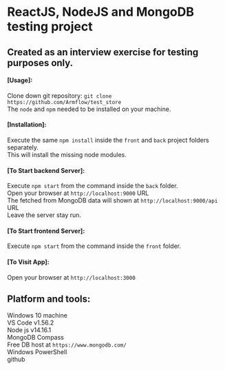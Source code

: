 # ReactJS, NodeJS and MongoDB testing project

## Created as an interview exercise for testing purposes only.


#### [Usage]:  
Clone down git repository: 
`git clone https://github.com/Armflow/test_store`<br>
The `node` and `npm` needed to be installed on your machine.  

#### [Installation]:
Execute the same `npm install` inside the `front` and `back` project folders separately.<br>
This will install the missing node modules.

#### [To Start backend Server]:
Execute `npm start` from the command inside the `back` folder. <br>
Open your browser at `http://localhost:9000` URL<br>
The fetched from MongoDB data will shown at `http://localhost:9000/api` URL<br>
Leave the server stay run.

#### [To Start frontend Server]:
Execute `npm start` from the command inside the `front` folder. 

#### [To Visit App]:
Open your browser at `http://localhost:3000`

## Platform and tools:
Windows 10 machine<br>
VS Code v1.56.2<br>
Node js v14.16.1<br>
MongoDB Compass<br>
Free DB host at `https://www.mongodb.com/`<br>
Windows PowerShell<br>
github

